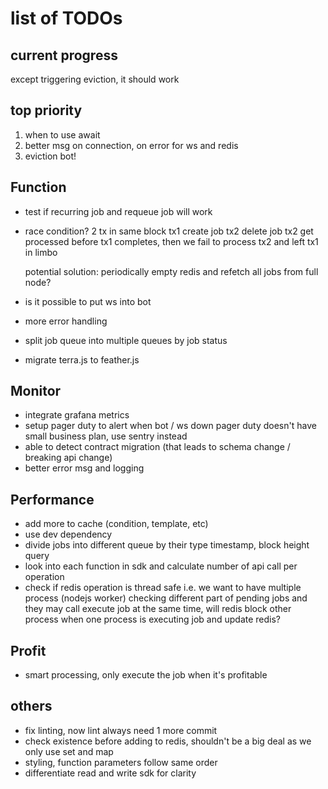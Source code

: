 # list of TODOs

## current progress
except triggering eviction, it should work

## top priority
1. when to use await
2. better msg on connection, on error for ws and redis
3. eviction bot!

## Function
- test if recurring job and requeue job will work
- race condition?
    2 tx in same block
    tx1 create job
    tx2 delete job
    tx2 get processed before tx1 completes, then we fail to process tx2 and left tx1 in limbo

    potential solution: periodically empty redis and refetch all jobs from full node?
- is it possible to put ws into bot
- more error handling
- split job queue into multiple queues by job status
- migrate terra.js to feather.js

## Monitor
- integrate grafana metrics
- setup pager duty to alert when bot / ws down
    pager duty doesn't have small business plan, use sentry instead
- able to detect contract migration (that leads to schema change / breaking api change)
- better error msg and logging

## Performance
- add more to cache (condition, template, etc)
- use dev dependency
- divide jobs into different queue by their type
    timestamp, block height
    query
- look into each function in sdk and calculate number of api call per operation
- check if redis operation is thread safe
    i.e. we want to have multiple process (nodejs worker) checking different part of pending jobs and they may call execute job at the same time, will redis block other process when one process is executing job and update redis?

## Profit
- smart processing, only execute the job when it's profitable

## others
- fix linting, now lint always need 1 more commit
- check existence before adding to redis, shouldn't be a big deal as we only use set and map
- styling, function parameters follow same order
- differentiate read and write sdk for clarity

